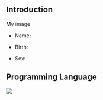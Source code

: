 ## Introduction

My image

- Name:

- Birth:

- Sex:

## Programming Language

<img src="https://img.shields.io/badge/Java-007396?style=for-the-badge&logo=Java&logoColor=white&logoWidth=10"/>
